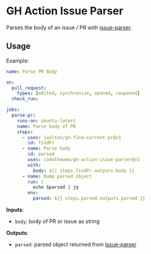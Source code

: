 # GH Action Issue Parser

Parses the body of an issue / PR with [issue-parser](https://github.com/pvdlg/issue-parser).

## Usage

Example:

```yaml
name: Parse PR Body

on:
  pull_request:
    types: [edited, synchronize, opened, reopened]
  check_run:

jobs:
  parse-pr:
    runs-on: ubuntu-latest
    name: Parse body of PR
    steps:
      - uses: jwalton/gh-find-current-pr@v1
        id: findPr
      - name: Parse body
        id: parsed
        uses: codetheweb/gh-action-issue-parser@v1
        with:
          body: ${{ steps.findPr.outputs.body }}
      - name: Dump parsed object
        run: |
          echo $parsed | jq
        env:
          parsed: ${{ steps.parsed.outputs.parsed }}
```

**Inputs**:

- `body`: body of PR or issue as string

**Outputs**:

- `parsed`: parsed object returned from [issue-parser](https://github.com/pvdlg/issue-parser)
